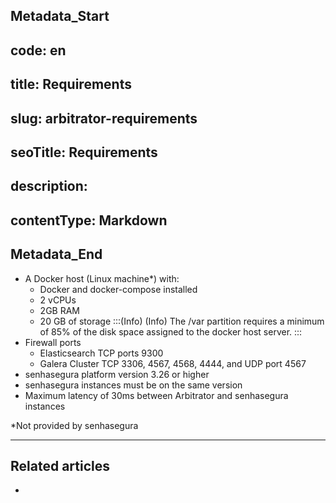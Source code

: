 ## Metadata_Start 
## code: en
## title: Requirements 
## slug: arbitrator-requirements 
## seoTitle: Requirements 
## description:  
## contentType: Markdown 
## Metadata_End
* A Docker host (Linux machine*) with:
    * Docker and docker-compose installed
    * 2 vCPUs
    * 2GB RAM
    * 20 GB of storage
:::(Info) (Info)
The /var partition requires a minimum of 85% of the disk space assigned to the docker host server.
:::
* Firewall ports
    * Elasticsearch TCP ports 9300
    * Galera Cluster TCP 3306, 4567, 4568, 4444, and UDP port 4567
* senhasegura platform version 3.26 or higher
* senhasegura instances must be on the same version
* Maximum latency of 30ms between Arbitrator and senhasegura instances

*Not provided by senhasegura

---

## Related articles

- 